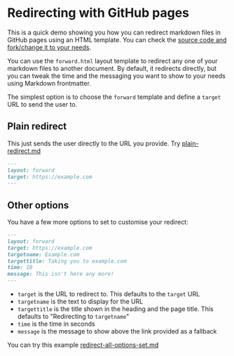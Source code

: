 # Redirecting with GitHub pages

This is a quick demo showing you how you can redirect markdown files in GitHub pages using an HTML template. You can check the [source code and fork/change it to your needs](https://github.com/codepo8/github-redirection-demo/).

You can use the `forward.html` layout template to redirect any one of your markdown files to another document. By default, it redirects directly, but you can tweak the time and the messaging you want to show to your needs using Markdown frontmatter.

The simplest option is to choose the `forward` template and define a `target` URL to send the user to.

## Plain redirect

This just sends the user directly to the URL you provide. Try [plain-redirect.md](plain-redirect)

```markdown
---
layout: forward
target: https://example.com
---
```

## Other options

You have a few more options to set to customise your redirect:

```markdown
---
layout: forward
target: https://example.com
targetname: Example.com
targettitle: Taking you to example.com
time: 10
message: This isn't here any more!
---
```

* `target` is the URL to redirect to. This defaults to the `target` URL
* `targetname` is the text to display for the URL
* `targettitle` is the title shown in the heading and the page title. This defaults to "Redirecting to `targetname`"
* `time` is the time in seconds
* `message` is the message to show above the link provided as a fallback

You can try this example [redirect-all-options-set.md](redirect-all-options-set)
